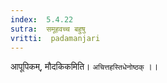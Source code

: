 ```yaml
---
index:  5.4.22
sutra:  समूहवच्च बहुषु
vritti:  padamanjari
---
```


आपूपिकम्, मौदकिकमिति। `अचित्तहस्तिधेनोष्ठक्` ।।

